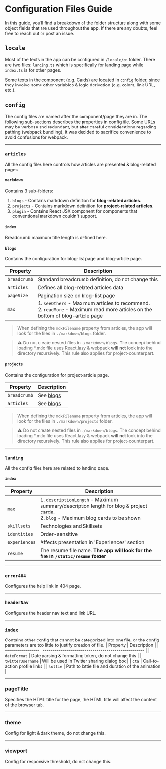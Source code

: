 # Configuration Files Guide

In this guide, you'll find a breakdown of the folder structure along with some object fields that are used throughout the app. If there are any doubts, feel free to reach out or post an issue.

## `locale`

Most of the texts in the app can be configured in `/locale/en` folder. There are two files: `landing.ts` which is specifically for landing page while `index.ts` is for other pages.

Some texts in the component (e.g. Cards) are located in `config` folder, since they involve some other variables & logic derivation (e.g. colors, link URL, etc.).

## `config`

The config files are named after the component/page they are in. The following sub-sections describes the properties in config file. Some URLs may be verbose and redundant, but after careful considerations regarding pathing (webpack bundling), it was decided to sacrifice convenience to avoid confusions for webpack.

---

### `articles`

All the config files here controls how articles are presented & blog-related pages

#### `markdown`

Contains 3 sub-folders:

1. `blogs` - Contains markdown definition for **blog-related articles**.
2. `projects` - Contains markdown definition for **project-related articles**.
3. `plugin` - Contains React JSX component for components that conventional markdown couldn't support.

#### `index`

Breadcrumb maximum title length is defined here.

#### `blogs`

Contains the configuration for blog-list page and blog-article page.

| Property     | Description                                                                                                                        |
| ------------ | ---------------------------------------------------------------------------------------------------------------------------------- |
| `breadcrumb` | Standard breadcrumb definition, do not change this                                                                                 |
| `articles`   | Defines all blog-related articles data                                                                                             |
| `pageSize`   | Pagination size on blog-list page                                                                                                  |
| `max`        | 1. `seeOthers` - Maximum articles to recommend.<br />2. `readMore` - Maximum read more articles on the bottom of blog-article page |

> When defining the `mdxFilename` property from articles, the app will look for the files in `./markdown/blogs` folder.

> ⚠️ Do not create nested files in `./markdown/blogs`. The concept behind loading \*.mdx file uses React.lazy & webpack **will not** look into the directory recursively. This rule also applies for project-counterpart.

#### `projects`

Contains the configuration for project-article page.

| Property     | Description         |
| ------------ | ------------------- |
| `breadcrumb` | See [blogs](#blogs) |
| `articles`   | See [blogs](#blogs) |

> When defining the `mdxFilename` property from articles, the app will look for the files in `./markdown/projects` folder.

> ⚠️ Do not create nested files in `./markdown/blogs`. The concept behind loading \*.mdx file uses React.lazy & webpack **will not** look into the directory recursively. This rule also applies for project-counterpart.

---

### `landing`

All the config files here are related to landing page.

#### `index`

| Property      | Description                                                                                                                           |
| ------------- | ------------------------------------------------------------------------------------------------------------------------------------- |
| `max`         | 1. `descriptionLength` - Maximum summary/description length for blog & project cards.<br />2. `blog` - Maximum blog cards to be shown |
| `skillsets`   | Technologies and Skillsets                                                                                                            |
| `identities`  | Order-sensitive                                                                                                                       |
| `experiences` | Affects presentation in 'Experiences' section                                                                                         |
| `resume`      | The resume file name. **The app will look for the file in `/static/resume` folder**                                                   |

---

### `error404`

Configures the help link in 404 page.

---

### `headerNav`

Configures the header nav text and link URL.

---

### `index`

Contains other config that cannot be categorized into one file, or the config parameters are too little to justify creation of file.
| Property          | Description                                         |
| ----------------- | --------------------------------------------------- |
| `dateFormat`      | Date parsing & formatting token, do not change this |
| `twitterUsername` | Will be used in Twitter sharing dialog box          |
| `cta`             | Call-to-action profile links                        |
| `lottie`          | Path to lottie file and duration of the animation   |

---

### pageTitle

Specifies the HTML title for the page, the HTML title will affect the content of the browser tab.

---

### theme

Config for light & dark theme, do not change this.

---

### viewport

Config for responsive threshold, do not change this.
